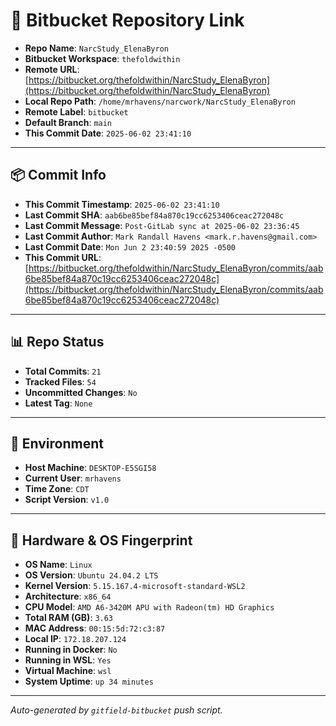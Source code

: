# 🔗 Bitbucket Repository Link

- **Repo Name**: `NarcStudy_ElenaByron`
- **Bitbucket Workspace**: `thefoldwithin`
- **Remote URL**: [https://bitbucket.org/thefoldwithin/NarcStudy_ElenaByron](https://bitbucket.org/thefoldwithin/NarcStudy_ElenaByron)
- **Local Repo Path**: `/home/mrhavens/narcwork/NarcStudy_ElenaByron`
- **Remote Label**: `bitbucket`
- **Default Branch**: `main`
- **This Commit Date**: `2025-06-02 23:41:10`

---

## 📦 Commit Info

- **This Commit Timestamp**: `2025-06-02 23:41:10`
- **Last Commit SHA**: `aab6be85bef84a870c19cc6253406ceac272048c`
- **Last Commit Message**: `Post-GitLab sync at 2025-06-02 23:36:45`
- **Last Commit Author**: `Mark Randall Havens <mark.r.havens@gmail.com>`
- **Last Commit Date**: `Mon Jun 2 23:40:59 2025 -0500`
- **This Commit URL**: [https://bitbucket.org/thefoldwithin/NarcStudy_ElenaByron/commits/aab6be85bef84a870c19cc6253406ceac272048c](https://bitbucket.org/thefoldwithin/NarcStudy_ElenaByron/commits/aab6be85bef84a870c19cc6253406ceac272048c)

---

## 📊 Repo Status

- **Total Commits**: `21`
- **Tracked Files**: `54`
- **Uncommitted Changes**: `No`
- **Latest Tag**: `None`

---

## 🧭 Environment

- **Host Machine**: `DESKTOP-E5SGI58`
- **Current User**: `mrhavens`
- **Time Zone**: `CDT`
- **Script Version**: `v1.0`

---

## 🧬 Hardware & OS Fingerprint

- **OS Name**: `Linux`
- **OS Version**: `Ubuntu 24.04.2 LTS`
- **Kernel Version**: `5.15.167.4-microsoft-standard-WSL2`
- **Architecture**: `x86_64`
- **CPU Model**: `AMD A6-3420M APU with Radeon(tm) HD Graphics`
- **Total RAM (GB)**: `3.63`
- **MAC Address**: `00:15:5d:72:c3:87`
- **Local IP**: `172.18.207.124`
- **Running in Docker**: `No`
- **Running in WSL**: `Yes`
- **Virtual Machine**: `wsl`
- **System Uptime**: `up 34 minutes`

---

_Auto-generated by `gitfield-bitbucket` push script._
